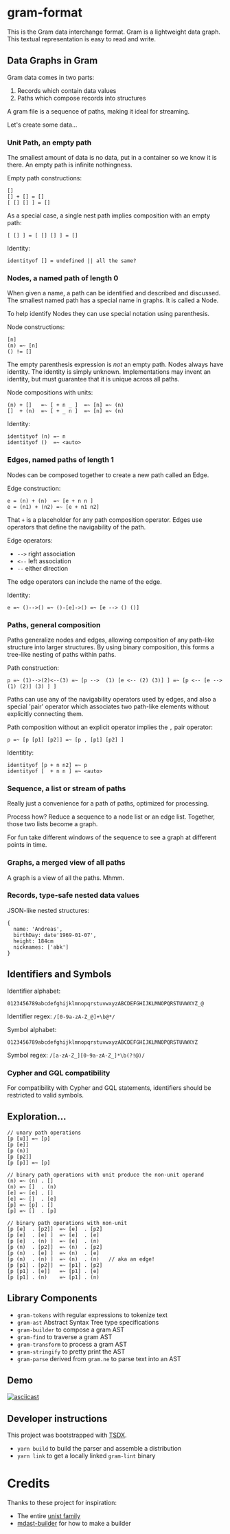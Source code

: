 # gram-format

This is the Gram data interchange format. Gram is a lightweight data graph.
This textual representation is easy to read and write. 

## Data Graphs in Gram

Gram data comes in two parts:

1. Records which contain data values
2. Paths which compose records into structures

A gram file is a sequence of paths, making it ideal for streaming.

Let's create some data...

### Unit Path, an empty path

The smallest amount of data is no data, put in a container so we know
it is there. An empty path is infinite nothingness. 

Empty path constructions:

```
[]
[] + [] = []
[ [] [] ] = []
```

As a special case, a single nest path implies composition with an empty path:
```
[ [] ] = [ [] [] ] = []
```

Identity:
```
identityof [] = undefined || all the same?
```

### Nodes, a named path of length 0

When given a name, a path can be identified and described and discussed. 
The smallest named path has a special name in graphs. It is called a Node. 

To help identify Nodes they can use special notation using parenthesis. 

Node constructions:
```
[n]
(n) =~ [n]
() != []
```

The empty parenthesis expression is _not_ an empty path. Nodes always
have identity. The identity is simply unknown. Implementations may
invent an identity, but must guarantee that it is unique across all paths.

Node compositions with units:
```
(n) + []   =~ [ + n _ ]  =~ [n] =~ (n)
[]  + (n)  =~ [ + _ n ]  =~ [n] =~ (n)
```

Identity:
```
identityof (n) =~ n
identityof ()  =~ <auto>
```

### Edges, named paths of length 1

Nodes can be composed together to create a new path called an Edge.

Edge construction:
```
e = (n) + (n)  =~ [e + n n ]
e = (n1) + (n2) =~ [e + n1 n2]
```

That `+` is a placeholder for any path composition operator. 
Edges use operators that define the navigability of the path.

Edge operators:
- `-->` right association
- `<--` left association
-  `--` either direction

The edge operators can include the name of the edge.

Identity:
```
e =~ ()-->() =~ ()-[e]->() =~ [e --> () ()]

```


### Paths, general composition

Paths generalize nodes and edges, allowing composition of any path-like
structure into larger structures. By using binary composition, this
forms a tree-like nesting of paths within paths.

Path construction:
```
p =~ (1)-->(2)<--(3) =~ [p -->  (1) [e <-- (2) (3)] ] =~ [p <-- [e --> (1) (2)] (3) ] ]
```

Paths can use any of the navigability operators used by edges,
and also a special 'pair' operator which associates two
path-like elements without explicitly connecting them.

Path composition without an explicit operator implies the `,` pair operator:

```
p =~ [p [p1] [p2]] =~ [p , [p1] [p2] ]
```


Identitity:
```
identityof [p + n n2] =~ p
identityof [  + n n ] =~ <auto>
```

### Sequence, a list or stream of paths

Really just a convenience for a path of paths, optimized
for processing.

Process how? Reduce a sequence to a node list or an edge list. 
Together, those two lists become a graph.

For fun take different windows of the sequence to see a 
graph at different points in time.

### Graphs, a merged view of all paths

A graph is a view of all the paths. Mhmm. 

### Records, type-safe nested data values

JSON-like nested structures:

```
{
  name: 'Andreas',
  birthDay: date'1969-01-07',
  height: 184cm
  nicknames: ['abk']
}
```

## Identifiers and Symbols

Identifier alphabet:
```
0123456789abcdefghijklmnopqrstuvwxyzABCDEFGHIJKLMNOPQRSTUVWXYZ_@
```

Identifier regex: `/[0-9a-zA-Z_@]+\b@*/`

Symbol alphabet:
```
0123456789abcdefghijklmnopqrstuvwxyzABCDEFGHIJKLMNOPQRSTUVWXYZ
```

Symbol regex: `/[a-zA-Z_][0-9a-zA-Z_]*\b(?!@)/`

### Cypher and GQL compatibility

For compatibility with Cypher and GQL statements, identifiers
should be restricted to valid symbols.


## Exploration...

```
// unary path operations
[p [u]] =~ [p]
[p [e]]
[p (n)]
[p [p2]]
[p [p]] =~ [p]

// binary path operations with unit produce the non-unit operand
(n) =~ (n) . []
(n) =~ []  . (n)
[e] =~ [e] . []
[e] =~ []  . [e]
[p] =~ [p] . []
[p] =~ []  . [p]

// binary path operations with non-unit
[p [e]  . [p2]]  =~ [e]  . [p2]
[p [e]  . [e] ]  =~ [e]  . [e]
[p [e]  . (n) ]  =~ [e]  . (n)
[p (n)  . [p2]]  =~ (n)  . [p2]
[p (n)  . [e] ]  =~ (n)  . [e]
[p (n)  . (n) ]  =~ (n)  . (n)   // aka an edge!
[p [p1] . [p2]]  =~ [p1] . [p2]
[p [p1] . [e]]   =~ [p1] . [e]
[p [p1] . (n)    =~ [p1] . (n)
```

## Library Components

- `gram-tokens` with regular expressions to tokenize text
- `gram-ast` Abstract Syntax Tree type specifications
- `gram-builder` to compose a gram AST
- `gram-find` to traverse a gram AST
- `gram-transform` to process a gram AST
- `gram-stringify` to pretty print the AST
- `gram-parse` derived from `gram.ne` to parse text into an AST

## Demo

[![asciicast](https://asciinema.org/a/327270.svg)](https://asciinema.org/a/327270)

## Developer instructions

This project was bootstrapped with [TSDX](https://github.com/jaredpalmer/tsdx).

- `yarn build` to build the parser and assemble a distribution
- `yarn link` to get a locally linked `gram-lint` binary

# Credits

Thanks to these project for inspiration:

- The entire [unist family](https://unifiedjs.com)
- [mdast-builder](https://github.com/mike-north/mdast-builder) for how to make a builder